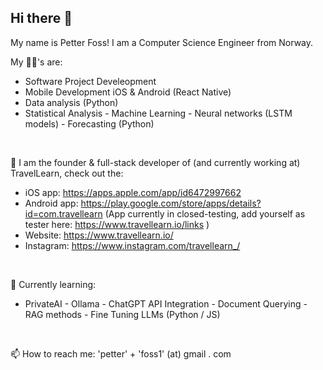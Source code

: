 ## Hi there 👋

My name is Petter Foss! I am a Computer Science Engineer from Norway. 

My 💪🏼's are: 
- Software Project Develeopment
- Mobile Development iOS & Android (React Native)
- Data analysis (Python)
- Statistical Analysis - Machine Learning - Neural networks (LSTM models) - Forecasting (Python)

<br />

🔭 I am the founder & full-stack developer of (and currently working at) TravelLearn, check out the:
- iOS app: https://apps.apple.com/app/id6472997662
- Android app: https://play.google.com/store/apps/details?id=com.travellearn (App currently in closed-testing, add yourself as tester here: https://www.travellearn.io/links )
- Website: https://www.travellearn.io/
- Instagram: https://www.instagram.com/travellearn_/


<br />

🌱 Currently learning:
 - PrivateAI - Ollama - ChatGPT API Integration - Document Querying - RAG methods - Fine Tuning LLMs (Python / JS)
<br />

 📫 How to reach me: 'petter' + 'foss1' (at) gmail . com


<!--
**pefo0112/pefo0112** is a ✨ _special_ ✨ repository because its `README.md` (this file) appears on your GitHub profile.

 Here are some ideas to get you started:

- 🔭 I’m currently working on ...
- 🌱 I’m currently learning ...
- 👯 I’m looking to collaborate on ...
- 🤔 I’m looking for help with ...
- 💬 Ask me about ...
- 📫 How to reach me: ...
- 😄 Pronouns: ...
- ⚡ Fun fact: ...

-->
